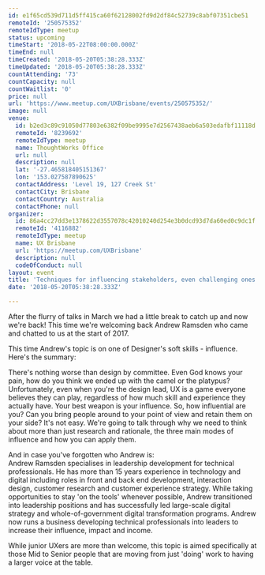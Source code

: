```yaml
---
id: e1f65cd539d711d5ff415ca60f62128002fd9d2df84c52739c8abf07351cbe51
remoteId: '250575352'
remoteIdType: meetup
status: upcoming
timeStart: '2018-05-22T08:00:00.000Z'
timeEnd: null
timeCreated: '2018-05-20T05:38:28.333Z'
timeUpdated: '2018-05-20T05:38:28.333Z'
countAttending: '73'
countCapacity: null
countWaitlist: '0'
price: null
url: 'https://www.meetup.com/UXBrisbane/events/250575352/'
image: null
venue:
  id: b2ed3c89c91050d77803e6382f09be9995e7d2567438aeb6a503edafbf11118d
  remoteId: '8239692'
  remoteIdType: meetup
  name: ThoughtWorks Office
  url: null
  description: null
  lat: '-27.465818405151367'
  lon: '153.027587890625'
  contactAddress: 'Level 19, 127 Creek St'
  contactCity: Brisbane
  contactCountry: Australia
  contactPhone: null
organizer:
  id: 86a4cc27dd3e1378622d3557078c42010240d254e3b0dcd93d7da60ed0c9dc1f
  remoteId: '4116882'
  remoteIdType: meetup
  name: UX Brisbane
  url: 'https://meetup.com/UXBrisbane'
  description: null
  codeOfConduct: null
layout: event
title: 'Techniques for influencing stakeholders, even challenging ones'
date: '2018-05-20T05:38:28.333Z'

---
```

<p>After the flurry of talks in March we had a little break to catch up and now we're back! This time we're welcoming back Andrew Ramsden who came and chatted to us at the start of 2017.</p> <p>This time Andrew's topic is on one of Designer's soft skills - influence. Here's the summary:</p> <p>There's nothing worse than design by committee. Even God knows your pain, how do you think we ended up with the camel or the platypus?<br/>Unfortunately, even when you're the design lead, UX is a game everyone believes they can play, regardless of how much skill and experience they actually have. Your best weapon is your influence. So, how influential are you? Can you bring people around to your point of view and retain them on your side? It's not easy. We're going to talk through why we need to think about more than just research and rationale, the three main modes of influence and how you can apply them.</p> <p>And in case you've forgotten who Andrew is:<br/>Andrew Ramsden specialises in leadership development for technical professionals. He has more than 15 years experience in technology and digital including roles in front and back end development, interaction design, customer research and customer experience strategy. While taking opportunities to stay 'on the tools' whenever possible, Andrew transitioned into leadership positions and has successfully led large-scale digital strategy and whole-of-government digital transformation programs. Andrew now runs a business developing technical professionals into leaders to increase their influence, impact and income.</p> <p>While junior UXers are more than welcome, this topic is aimed specifically at those Mid to Senior people that are moving from just 'doing' work to having a larger voice at the table.</p>
